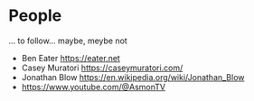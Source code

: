 # People

&hellip; to follow&hellip; maybe, meybe not

- Ben Eater <https://eater.net>
- Casey Muratori <https://caseymuratori.com/>
- Jonathan Blow https://en.wikipedia.org/wiki/Jonathan_Blow
- https://www.youtube.com/@AsmonTV

